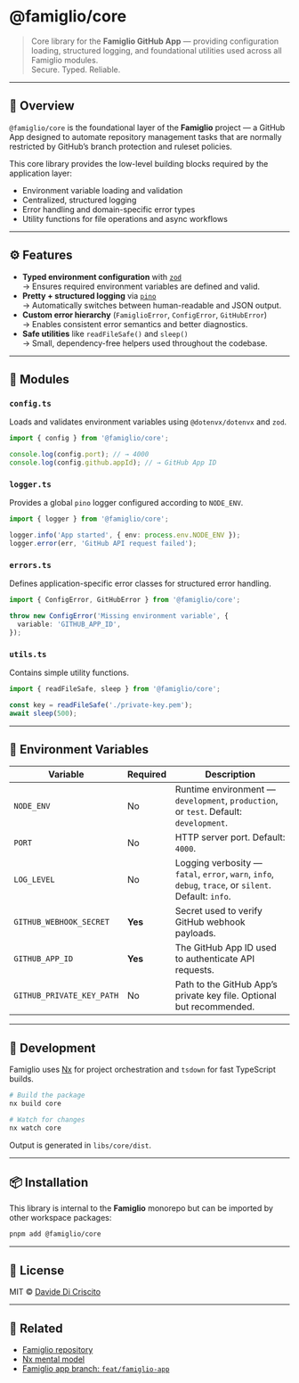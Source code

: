 # @famiglio/core

> Core library for the **Famiglio GitHub App** — providing configuration loading, structured logging, and foundational utilities used across all Famiglio modules.  
> Secure. Typed. Reliable.

---

## 🧠 Overview

`@famiglio/core` is the foundational layer of the **Famiglio** project — a GitHub App designed to automate repository management tasks that are normally restricted by GitHub’s branch protection and ruleset policies.

This core library provides the low-level building blocks required by the application layer:

- Environment variable loading and validation
- Centralized, structured logging
- Error handling and domain-specific error types
- Utility functions for file operations and async workflows

---

## ⚙️ Features

- **Typed environment configuration** with [`zod`](https://github.com/colinhacks/zod)  
  → Ensures required environment variables are defined and valid.
- **Pretty + structured logging** via [`pino`](https://getpino.io)  
  → Automatically switches between human-readable and JSON output.
- **Custom error hierarchy** (`FamiglioError`, `ConfigError`, `GitHubError`)  
  → Enables consistent error semantics and better diagnostics.
- **Safe utilities** like `readFileSafe()` and `sleep()`  
  → Small, dependency-free helpers used throughout the codebase.

---

## 🧩 Modules

### `config.ts`

Loads and validates environment variables using `@dotenvx/dotenvx` and `zod`.

```ts
import { config } from '@famiglio/core';

console.log(config.port); // → 4000
console.log(config.github.appId); // → GitHub App ID
```

### `logger.ts`

Provides a global `pino` logger configured according to `NODE_ENV`.

```ts
import { logger } from '@famiglio/core';

logger.info('App started', { env: process.env.NODE_ENV });
logger.error(err, 'GitHub API request failed');
```

### `errors.ts`

Defines application-specific error classes for structured error handling.

```ts
import { ConfigError, GitHubError } from '@famiglio/core';

throw new ConfigError('Missing environment variable', {
  variable: 'GITHUB_APP_ID',
});
```

### `utils.ts`

Contains simple utility functions.

```ts
import { readFileSafe, sleep } from '@famiglio/core';

const key = readFileSafe('./private-key.pem');
await sleep(500);
```

---

## 🧾 Environment Variables

| Variable                  | Required | Description                                                                                           |
| ------------------------- | -------- | ----------------------------------------------------------------------------------------------------- |
| `NODE_ENV`                | No       | Runtime environment — `development`, `production`, or `test`. Default: `development`.                 |
| `PORT`                    | No       | HTTP server port. Default: `4000`.                                                                    |
| `LOG_LEVEL`               | No       | Logging verbosity — `fatal`, `error`, `warn`, `info`, `debug`, `trace`, or `silent`. Default: `info`. |
| `GITHUB_WEBHOOK_SECRET`   | **Yes**  | Secret used to verify GitHub webhook payloads.                                                        |
| `GITHUB_APP_ID`           | **Yes**  | The GitHub App ID used to authenticate API requests.                                                  |
| `GITHUB_PRIVATE_KEY_PATH` | No       | Path to the GitHub App’s private key file. Optional but recommended.                                  |

---

## 🧪 Development

Famiglio uses [Nx](https://nx.dev) for project orchestration and `tsdown` for fast TypeScript builds.

```bash
# Build the package
nx build core

# Watch for changes
nx watch core
```

Output is generated in `libs/core/dist`.

---

## 📦 Installation

This library is internal to the **Famiglio** monorepo but can be imported by other workspace packages:

```bash
pnpm add @famiglio/core
```

---

## 📜 License

MIT © [Davide Di Criscito](https://github.com/dcdavidev)

---

## 🔗 Related

- [Famiglio repository](https://github.com/dcdavidev/famiglio)
- [Nx mental model](https://nx.dev/docs/concepts/mental-model)
- [Famiglio app branch: `feat/famiglio-app`](https://github.com/dcdavidev/famiglio/tree/feat/famiglio-app)
